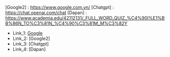 [Google]: https://www.google.com.vn/?hl=vi
[Google2] : https://www.google.com.vn/
[Chatgpt] : https://chat.openai.com/chat
[Dapan] : https://www.academia.edu/42112131/_FULL_WORD_QUIZ_%C4%90I%E1%BB%86N_TO%C3%81N_%C4%90%C3%81M_M%C3%82Y

- Link_1: [Google]
- Link_2: [Google2]
- Link_3: [Chatgpt]
- Link_4: [Dapan]
